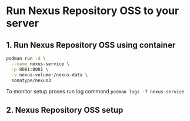 # Run Nexus Repository OSS to your server

## 1. Run Nexus Repository OSS using container

```bash
podman run -d \
  --name nexus-service \
  -p 8081:8081 \
  -v nexus-volume:/nexus-data \
  sonatype/nexus3
```

To monitor setup proses run log command `podman logs -f nexus-service`

## 2. Nexus Repository OSS setup

